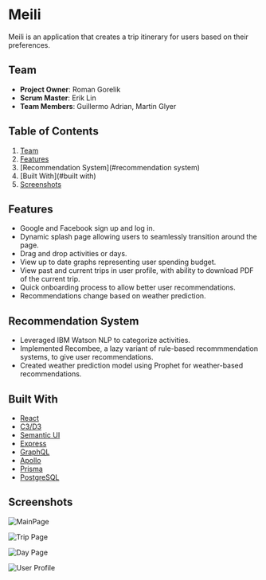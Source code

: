 # Meili

Meili is an application that creates a trip itinerary for users based on their preferences.

## Team
- __Project Owner__: Roman Gorelik
- __Scrum Master__: Erik Lin
- __Team Members__: Guillermo Adrian, Martin Glyer

## Table of Contents
1. [Team](#team)
1. [Features](#features)
1. [Recommendation System](#recommendation system)
1. [Built With](#built with)
1. [Screenshots](#screenshots)

## Features
- Google and Facebook sign up and log in.
- Dynamic splash page allowing users to seamlessly transition around the page.
- Drag and drop activities or days.
- View up to date graphs representing user spending budget.
- View past and current trips in user profile, with ability to download PDF of the current trip.
- Quick onboarding process to allow better user recommendations.
- Recommendations change based on weather prediction.

## Recommendation System
- Leveraged IBM Watson NLP to categorize activities.
- Implemented Recombee, a lazy variant of rule-based recommmendation systems, to give user recommendations.
- Created weather prediction model using Prophet for weather-based recommendations.

## Built With
* [React](https://reactjs.org/)
* [C3/D3](https://c3js.org)
* [Semantic UI](http://react.semantic-ui.com/)
* [Express](https://expressjs.com/)
* [GraphQL](https://graphql.org/)
* [Apollo](https://www.apollographql.com/)
* [Prisma](https://www.prisma.io/)
* [PostgreSQL](https://www.postgresql.org/)

## Screenshots
![MainPage](https://media.giphy.com/media/5nh7GYfHhfE88ELHv7/giphy.gif)

![Trip Page](https://i.imgur.com/Mn525OY.jpg)

![Day Page](https://i.imgur.com/OIBL2ZK.png)

![User Profile](https://i.imgur.com/XtwYJqz.jpg)
